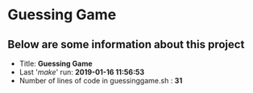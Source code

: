 # Guessing Game
## Below are some information about this project
- Title: **Guessing Game**
- Last '*make*' run: **2019-01-16 11:56:53**
- Number of lines of code in guessinggame.sh : **31**

